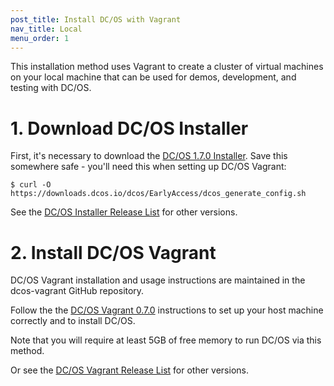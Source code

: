 ```yaml
---
post_title: Install DC/OS with Vagrant
nav_title: Local
menu_order: 1
---
```


This installation method uses Vagrant to create a cluster of virtual machines on your local machine that can be used for demos, development, and testing with DC/OS.

# 1. Download DC/OS Installer

First, it's necessary to download the [DC/OS 1.7.0 Installer](https://downloads.dcos.io/dcos/EarlyAccess/dcos_generate_config.sh). Save this somewhere safe - you'll need this when setting up DC/OS Vagrant:

    $ curl -O https://downloads.dcos.io/dcos/EarlyAccess/dcos_generate_config.sh

See the [DC/OS Installer Release List](/releases/) for other versions.

# 2. Install DC/OS Vagrant

DC/OS Vagrant installation and usage instructions are maintained in the dcos-vagrant GitHub repository.

Follow the the [DC/OS Vagrant 0.7.0](https://github.com/dcos/dcos-vagrant/tree/v0.7.0) instructions to set up your host machine correctly and to install DC/OS.

Note that you will require at least 5GB of free memory to run DC/OS via this method.

Or see the [DC/OS Vagrant Release List](https://github.com/mesosphere/dcos-vagrant/releases) for other versions.
